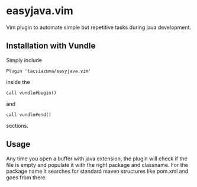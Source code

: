 # easyjava.vim

Vim plugin to automate simple but repetitive tasks during java development.

## Installation with Vundle

Simply include 

```vim
Plugin 'tacsiazuma/easyjava.vim'
```

inside the 

```vim
call vundle#begin()
```
and 

```vim
call vundle#end()
```
sections.

## Usage

Any time you open a buffer with java extension, the plugin will check if the file is empty and populate it with the right package and classname.
For the package name it searches for standard maven structures like pom.xml and goes from there.
